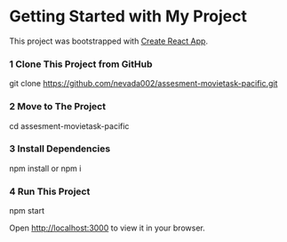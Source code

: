 # Getting Started with My Project 

This project was bootstrapped with [Create React App](https://github.com/facebook/create-react-app).

### 1 Clone This Project from GitHub

git clone https://github.com/nevada002/assesment-movietask-pacific.git

### 2 Move to The Project

cd assesment-movietask-pacific

### 3 Install Dependencies

npm install or npm i

### 4 Run This Project

npm start

Open [http://localhost:3000](http://localhost:3000) to view it in your browser.